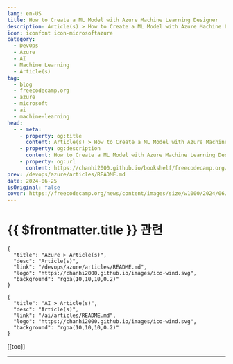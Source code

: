 ```yaml
---
lang: en-US
title: How to Create a ML Model with Azure Machine Learning Designer
description: Article(s) > How to Create a ML Model with Azure Machine Learning Designer
icon: iconfont icon-microsoftazure
category: 
  - DevOps
  - Azure
  - AI
  - Machine Learning
  - Article(s)
tag: 
  - blog
  - freecodecamp.org
  - azure
  - microsoft
  - ai
  - machine-learning
head:
  - - meta:
    - property: og:title
      content: Article(s) > How to Create a ML Model with Azure Machine Learning Designer
    - property: og:description
      content: How to Create a ML Model with Azure Machine Learning Designer
    - property: og:url
      content: https://chanhi2000.github.io/bookshelf/freecodecamp.org/create-an-ml-model-with-azure-machine-learning-designer.html
prev: /devops/azure/articles/README.md
date: 2024-06-25
isOriginal: false
cover: https://freecodecamp.org/news/content/images/size/w1000/2024/06/F8825B00-8A4C-41D9-AE75-02A8631DE983.jpeg
---
```


# {{ $frontmatter.title }} 관련

```component VPCard
{
  "title": "Azure > Article(s)",
  "desc": "Article(s)",
  "link": "/devops/azure/articles/README.md",
  "logo": "https://chanhi2000.github.io/images/ico-wind.svg",
  "background": "rgba(10,10,10,0.2)"
}
```

```component VPCard
{
  "title": "AI > Article(s)",
  "desc": "Article(s)",
  "link": "/ai/articles/README.md",
  "logo": "https://chanhi2000.github.io/images/ico-wind.svg",
  "background": "rgba(10,10,10,0.2)"
}
```

[[toc]]

---

<SiteInfo
  name="How to Create a ML Model with Azure Machine Learning Designer"
  desc="Did you know that you can create machine learning models without writing any code? If you’re here, you’re probably curious about how to achieve this. In this article, I will guide you through building a regression model that predicts automobile prices using Azure Machine Learning’s Low-Code/No-Code tools.  Regression is..."
  url="https://freecodecamp.org/news/create-an-ml-model-with-azure-machine-learning-designer/"
  logo="https://cdn.freecodecamp.org/universal/favicons/favicon.ico"
  preview="https://freecodecamp.org/news/content/images/size/w1000/2024/06/F8825B00-8A4C-41D9-AE75-02A8631DE983.jpeg"/>

<!-- TODO: 작성 -->

